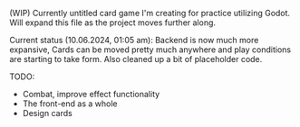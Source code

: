(WIP) Currently untitled card game I'm creating for practice utilizing Godot. Will expand this file as the project moves further along.

Current status (10.06.2024, 01:05 am): Backend is now much more expansive, Cards can be moved pretty much anywhere and play conditions are starting to take form.
Also  cleaned up a bit of placeholder code.

TODO: 

- Combat, improve effect functionality
- The front-end as a whole
- Design cards
